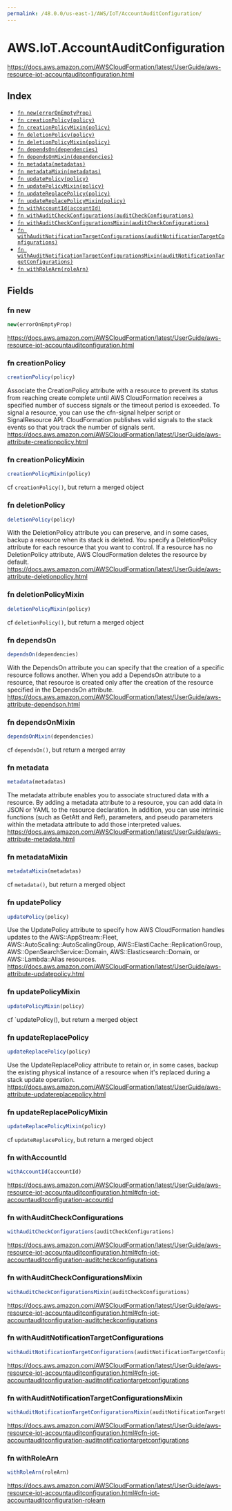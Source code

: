 ```yaml
---
permalink: /48.0.0/us-east-1/AWS/IoT/AccountAuditConfiguration/
---
```


# AWS.IoT.AccountAuditConfiguration

https://docs.aws.amazon.com/AWSCloudFormation/latest/UserGuide/aws-resource-iot-accountauditconfiguration.html

## Index

* [`fn new(errorOnEmptyProp)`](#fn-new)
* [`fn creationPolicy(policy)`](#fn-creationpolicy)
* [`fn creationPolicyMixin(policy)`](#fn-creationpolicymixin)
* [`fn deletionPolicy(policy)`](#fn-deletionpolicy)
* [`fn deletionPolicyMixin(policy)`](#fn-deletionpolicymixin)
* [`fn dependsOn(dependencies)`](#fn-dependson)
* [`fn dependsOnMixin(dependencies)`](#fn-dependsonmixin)
* [`fn metadata(metadatas)`](#fn-metadata)
* [`fn metadataMixin(metadatas)`](#fn-metadatamixin)
* [`fn updatePolicy(policy)`](#fn-updatepolicy)
* [`fn updatePolicyMixin(policy)`](#fn-updatepolicymixin)
* [`fn updateReplacePolicy(policy)`](#fn-updatereplacepolicy)
* [`fn updateReplacePolicyMixin(policy)`](#fn-updatereplacepolicymixin)
* [`fn withAccountId(accountId)`](#fn-withaccountid)
* [`fn withAuditCheckConfigurations(auditCheckConfigurations)`](#fn-withauditcheckconfigurations)
* [`fn withAuditCheckConfigurationsMixin(auditCheckConfigurations)`](#fn-withauditcheckconfigurationsmixin)
* [`fn withAuditNotificationTargetConfigurations(auditNotificationTargetConfigurations)`](#fn-withauditnotificationtargetconfigurations)
* [`fn withAuditNotificationTargetConfigurationsMixin(auditNotificationTargetConfigurations)`](#fn-withauditnotificationtargetconfigurationsmixin)
* [`fn withRoleArn(roleArn)`](#fn-withrolearn)

## Fields

### fn new

```ts
new(errorOnEmptyProp)
```

https://docs.aws.amazon.com/AWSCloudFormation/latest/UserGuide/aws-resource-iot-accountauditconfiguration.html

### fn creationPolicy

```ts
creationPolicy(policy)
```

Associate the CreationPolicy attribute with a resource to prevent its status from reaching create complete until AWS CloudFormation receives a specified number of success signals or the timeout period is exceeded. To signal a resource, you can use the cfn-signal helper script or SignalResource API. CloudFormation publishes valid signals to the stack events so that you track the number of signals sent. 
https://docs.aws.amazon.com/AWSCloudFormation/latest/UserGuide/aws-attribute-creationpolicy.html

### fn creationPolicyMixin

```ts
creationPolicyMixin(policy)
```

cf `creationPolicy()`, but return a merged object

### fn deletionPolicy

```ts
deletionPolicy(policy)
```

With the DeletionPolicy attribute you can preserve, and in some cases, backup a resource when its stack is deleted. You specify a DeletionPolicy attribute for each resource that you want to control. If a resource has no DeletionPolicy attribute, AWS CloudFormation deletes the resource by default. 
https://docs.aws.amazon.com/AWSCloudFormation/latest/UserGuide/aws-attribute-deletionpolicy.html

### fn deletionPolicyMixin

```ts
deletionPolicyMixin(policy)
```

cf `deletionPolicy()`, but return a merged object

### fn dependsOn

```ts
dependsOn(dependencies)
```

With the DependsOn attribute you can specify that the creation of a specific resource follows another. When you add a DependsOn attribute to a resource, that resource is created only after the creation of the resource specified in the DependsOn attribute. 
https://docs.aws.amazon.com/AWSCloudFormation/latest/UserGuide/aws-attribute-dependson.html

### fn dependsOnMixin

```ts
dependsOnMixin(dependencies)
```

cf `dependsOn()`, but return a merged array

### fn metadata

```ts
metadata(metadatas)
```

The metadata attribute enables you to associate structured data with a resource. By adding a metadata attribute to a resource, you can add data in JSON or YAML to the resource declaration. In addition, you can use intrinsic functions (such as GetAtt and Ref), parameters, and pseudo parameters within the metadata attribute to add those interpreted values. 
https://docs.aws.amazon.com/AWSCloudFormation/latest/UserGuide/aws-attribute-metadata.html

### fn metadataMixin

```ts
metadataMixin(metadatas)
```

cf `metadata()`, but return a merged object

### fn updatePolicy

```ts
updatePolicy(policy)
```

Use the UpdatePolicy attribute to specify how AWS CloudFormation handles updates to the AWS::AppStream::Fleet, AWS::AutoScaling::AutoScalingGroup, AWS::ElastiCache::ReplicationGroup, AWS::OpenSearchService::Domain, AWS::Elasticsearch::Domain, or AWS::Lambda::Alias resources. 
https://docs.aws.amazon.com/AWSCloudFormation/latest/UserGuide/aws-attribute-updatepolicy.html

### fn updatePolicyMixin

```ts
updatePolicyMixin(policy)
```

cf `updatePolicy(), but return a merged object

### fn updateReplacePolicy

```ts
updateReplacePolicy(policy)
```

Use the UpdateReplacePolicy attribute to retain or, in some cases, backup the existing physical instance of a resource when it's replaced during a stack update operation. 
https://docs.aws.amazon.com/AWSCloudFormation/latest/UserGuide/aws-attribute-updatereplacepolicy.html

### fn updateReplacePolicyMixin

```ts
updateReplacePolicyMixin(policy)
```

cf `updateReplacePolicy`, but return a merged object

### fn withAccountId

```ts
withAccountId(accountId)
```

https://docs.aws.amazon.com/AWSCloudFormation/latest/UserGuide/aws-resource-iot-accountauditconfiguration.html#cfn-iot-accountauditconfiguration-accountid

### fn withAuditCheckConfigurations

```ts
withAuditCheckConfigurations(auditCheckConfigurations)
```

https://docs.aws.amazon.com/AWSCloudFormation/latest/UserGuide/aws-resource-iot-accountauditconfiguration.html#cfn-iot-accountauditconfiguration-auditcheckconfigurations

### fn withAuditCheckConfigurationsMixin

```ts
withAuditCheckConfigurationsMixin(auditCheckConfigurations)
```

https://docs.aws.amazon.com/AWSCloudFormation/latest/UserGuide/aws-resource-iot-accountauditconfiguration.html#cfn-iot-accountauditconfiguration-auditcheckconfigurations

### fn withAuditNotificationTargetConfigurations

```ts
withAuditNotificationTargetConfigurations(auditNotificationTargetConfigurations)
```

https://docs.aws.amazon.com/AWSCloudFormation/latest/UserGuide/aws-resource-iot-accountauditconfiguration.html#cfn-iot-accountauditconfiguration-auditnotificationtargetconfigurations

### fn withAuditNotificationTargetConfigurationsMixin

```ts
withAuditNotificationTargetConfigurationsMixin(auditNotificationTargetConfigurations)
```

https://docs.aws.amazon.com/AWSCloudFormation/latest/UserGuide/aws-resource-iot-accountauditconfiguration.html#cfn-iot-accountauditconfiguration-auditnotificationtargetconfigurations

### fn withRoleArn

```ts
withRoleArn(roleArn)
```

https://docs.aws.amazon.com/AWSCloudFormation/latest/UserGuide/aws-resource-iot-accountauditconfiguration.html#cfn-iot-accountauditconfiguration-rolearn